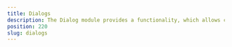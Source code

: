 ```yaml
---
title: Dialogs
description: The Dialog module provides a functionality, which allows creating dialogs in your app in a manner similar to the web browser. The component enables creating alerts, confirmations, prompts, logins and dialogs that require action.
position: 220
slug: dialogs
---
```

